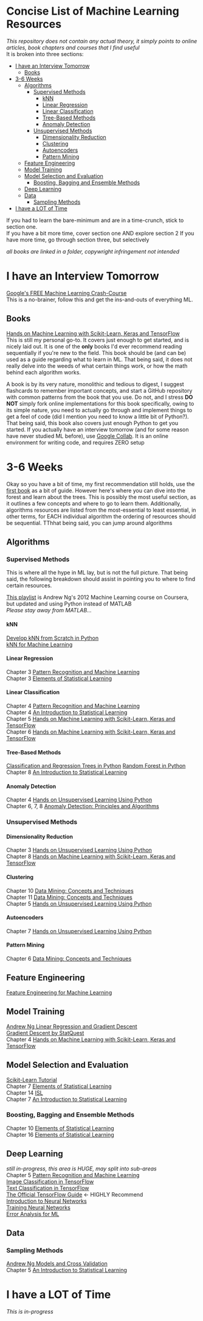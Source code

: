 # Concise List of Machine Learning Resources <!-- omit in toc -->
*This repository does not contain any actual theory, it simply points to online articles, book chapters and courses that I find useful*  
It is broken into three sections:
- [I have an Interview Tomorrow](#i-have-an-interview-tomorrow)
  - [Books](#books)
- [3-6 Weeks](#3-6-weeks)
  - [Algorithms](#algorithms)
    - [Supervised Methods](#supervised-methods)
      - [kNN](#knn)
      - [Linear Regression](#linear-regression)
      - [Linear Classification](#linear-classification)
      - [Tree-Based Methods](#tree-based-methods)
      - [Anomaly Detection](#anomaly-detection)
    - [Unsupervised Methods](#unsupervised-methods)
      - [Dimensionality Reduction](#dimensionality-reduction)
      - [Clustering](#clustering)
      - [Autoencoders](#autoencoders)
      - [Pattern Mining](#pattern-mining)
  - [Feature Engineering](#feature-engineering)
  - [Model Training](#model-training)
  - [Model Selection and Evaluation](#model-selection-and-evaluation)
    - [Boosting, Bagging and Ensemble Methods](#boosting-bagging-and-ensemble-methods)
  - [Deep Learning](#deep-learning)
  - [Data](#data)
    - [Sampling Methods](#sampling-methods)
- [I have a LOT of Time](#i-have-a-lot-of-time)

If you had to learn the bare-minimum and are in a time-crunch, stick to section one.  
If you have a bit more time, cover section one AND explore section 2 
If you have more time, go through section three, but selectively  

*all books are linked in a folder, copywright infringement not intended*

# I have an Interview Tomorrow  
[Google's FREE Machine Learning Crash-Course](https://developers.google.com/machine-learning/crash-course)  
This is a no-brainer, follow this and get the ins-and-outs of everything ML.   
## Books
[Hands on Machine Learning with Scikit-Learn, Keras and TensorFlow](books/Hands-On-ML.pdf)   
This is still my personal go-to. It covers just enough to get started, and is nicely laid out. It is one of the **only** books I'd ever recommend reading sequentially if you're new to the field. This book should be (and can be) used as a guide regarding what to learn in ML. That being said, it does not really delve into the weeds of what certain things work, or how the math behind each algorithm works. 

A book is by its very nature, monolithic and tedious to digest, I suggest flashcards to remember important concepts, and start a GitHub repository with common patterns from the book that you use. Do not, and I stress **DO NOT** simply fork online implementations for this book specifically, owing to its simple nature, you need to actually go through and implement things to get a feel of code (did I mention you need to know a little bit of Python?). That being said, this book also covers just enough Python to get you started. If you actually have an interview tomorrow (and for some reason have never studied ML before), use [Google Collab](https://colab.research.google.com/). It is an online environment for writing code, and requires ZERO setup

# 3-6 Weeks 
Okay so you have a bit of time, my first recommendation still holds, use the [first book](books/Hands-On-ML.pdf) as a bit of guide. However here's where you can dive into the forest and learn about the trees. This is possibly the most useful section, as it outlines a few concepts and where to go to learn them. Additionally, algorithms resources are listed from the most-essential to least essential, in other terms, for EACH individual algorithm the ordering of resources should be sequential. TThhat being said, you can jump around algorithms 
## Algorithms  
### Supervised Methods
This is where all the hype in ML lay, but is not the full picture. That being said, the following breakdown should assist in pointing you to where to find certain resources.  

[This playlist](https://www.youtube.com/playlist?list=PLoROMvodv4rMiGQp3WXShtMGgzqpfVfbU) is Andrew Ng's 2012 Machine Learning course on Coursera, but updated and using Python instead of MATLAB  
*Please stay away from MATLAB...*

#### kNN  
[Develop kNN from Scratch in Python](https://machinelearningmastery.com/tutorial-to-implement-k-nearest-neighbors-in-python-from-scratch/)  
[kNN for Machine Learning](https://machinelearningmastery.com/k-nearest-neighbors-for-machine-learning/)  

#### Linear Regression  
Chapter 3  [Pattern Recognition and Machine Learning](books/Pattern-Recognition-And-Machine-Learning-Bishop.pdf)  
Chapter 3  [Elements of Statistical Learning](books/ESL.pdf)

#### Linear Classification  
Chapter 4 [Pattern Recognition and Machine Learning](books/Pattern-Recognition-And-Machine-Learning-Bishop.pdf)    
Chapter 4 [An Introduction to Statistical Learning](books/AnIntroduction-to-Statistical-Learning-with-Applications-in-R.pdf)   
Chapter 5 [Hands on Machine Learning with Scikit-Learn, Keras and TensorFlow](books/Hands-On-ML.pdf)   
Chapter 6 [Hands on Machine Learning with Scikit-Learn, Keras and TensorFlow](books/Hands-On-ML.pdf)   

#### Tree-Based Methods  
[Classification and Regression Trees in Python](https://machinelearningmastery.com/classification-and-regression-trees-for-machine-learning/)
[Random Forest in Python](https://machinelearningmastery.com/random-forest-ensemble-in-python/)  
Chapter 8 [An Introduction to Statistical Learning](books/AnIntroduction-to-Statistical-Learning-with-Applications-in-R.pdf)

#### Anomaly Detection  
Chapter 4 [Hands on Unsupervised Learning Using Python](books/Hands-On-Unsupervised-Learning-Using-Python.pdf)  
Chapter 6, 7, 8 [Anomaly Detection: Principles and Algorithms](books/Anomaly-Detection-Principles-and-Algorithms.pdf)  


### Unsupervised Methods
#### Dimensionality Reduction  
Chapter 3 [Hands on Unsupervised Learning Using Python](books/Hands-On-Unsupervised-Learning-Using-Python.pdf)  
Chapter 8 [Hands on Machine Learning with Scikit-Learn, Keras and TensorFlow](books/Hands-On-ML.pdf)  

#### Clustering  
Chapter 10 [Data Mining: Concepts and Techniques](books/Data-Mining-Concepts-and-Techniques.pdf)  
Chapter 11 [Data Mining: Concepts and Techniques](books/Data-Mining-Concepts-and-Techniques.pdf)  
Chapter 5 [Hands on Unsupervised Learning Using Python](books/Hands-On-Unsupervised-Learning-Using-Python.pdf)

#### Autoencoders 
Chapter 7 [Hands on Unsupervised Learning Using Python](books/Hands-On-Unsupervised-Learning-Using-Python.pdf)

#### Pattern Mining  
Chapter 6 [Data Mining: Concepts and Techniques](books/Data-Mining-Concepts-and-Techniques.pdf)  


## Feature Engineering  
[Feature Engineering for Machine Learning](books/Feature-Engineering-for-Machine-Learning.pdf)

## Model Training   
[Andrew Ng Linear Regression and Gradient Descent](https://www.youtube.com/watch?v=4b4MUYve_U8&list=PLoROMvodv4rMiGQp3WXShtMGgzqpfVfbU&index=2)   
[Gradient Descent by StatQuest](https://www.youtube.com/watch?v=sDv4f4s2SB8)  
Chapter 4 [Hands on Machine Learning with Scikit-Learn, Keras and TensorFlow](books/Hands-On-ML.pdf)  

## Model Selection and Evaluation  
[Scikit-Learn Tutorial](https://scikit-learn.org/stable/model_selection.html)  
Chapter 7 [Elements of Statistical Learning](books/ESL.pdf)  
Chapter 14 [ISL](books/Introduction-to-Statistical-Machine-Learning.pdf)  
Chapter 7 [An Introduction to Statistical Learning](books/AnIntroduction-to-Statistical-Learning-with-Applications-in-R.pdf)  

### Boosting, Bagging and Ensemble Methods  
Chapter 10 [Elements of Statistical Learning](books/ESL.pdf)  
Chapter 16 [Elements of Statistical Learning](books/ESL.pdf)  

## Deep Learning 
*still in-progress, this area is HUGE, may split into sub-areas*  
Chapter 5 [Pattern Recognition and Machine Learning](books/Pattern-Recognition-And-Machine-Learning-Bishop.pdf)  
[Image Classification in TensorFlow](https://www.tensorflow.org/tutorials/keras/classification)  
[Text Classification in TensorFlow](https://www.tensorflow.org/tutorials/keras/text_classification)  
[The Official TensorFlow Guide](https://www.tensorflow.org/guide)  <- HIGHLY Recommend  
[Introduction to Neural Networks](https://www.youtube.com/watch?v=MfIjxPh6Pys&list=PLoROMvodv4rMiGQp3WXShtMGgzqpfVfbU&index=11)   
[Training Neural Networks](https://www.youtube.com/watch?v=zUazLXZZA2U&list=PLoROMvodv4rMiGQp3WXShtMGgzqpfVfbU&index=12)  
[Error Analysis for ML](https://www.youtube.com/watch?v=ORrStCArmP4&list=PLoROMvodv4rMiGQp3WXShtMGgzqpfVfbU&index=13)  


## Data  
### Sampling Methods  
[Andrew Ng Models and Cross Validation](https://www.youtube.com/watch?v=rjbkWSTjHzM&list=PLoROMvodv4rMiGQp3WXShtMGgzqpfVfbU&index=8)   
Chapter 5 [An Introduction to Statistical Learning](books/AnIntroduction-to-Statistical-Learning-with-Applications-in-R.pdf)  

# I have a LOT of Time
*This is in-progress*